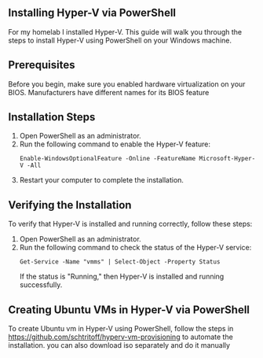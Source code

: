 ## Installing Hyper-V via PowerShell

For my homelab I installed Hyper-V.  This guide will walk you through the steps to install Hyper-V using PowerShell on your Windows machine.

## Prerequisites
Before you begin, make sure you enabled hardware virtualization on your BIOS. Manufacturers have different names for its BIOS feature

## Installation Steps
1. Open PowerShell as an administrator.
2. Run the following command to enable the Hyper-V feature:
    ```
    Enable-WindowsOptionalFeature -Online -FeatureName Microsoft-Hyper-V -All
    ```
3. Restart your computer to complete the installation.

## Verifying the Installation
To verify that Hyper-V is installed and running correctly, follow these steps:
1. Open PowerShell as an administrator.
2. Run the following command to check the status of the Hyper-V service:
    ```
    Get-Service -Name "vmms" | Select-Object -Property Status
    ```
    If the status is "Running," then Hyper-V is installed and running successfully.

## Creating Ubuntu VMs in Hyper-V via PowerShell

To create Ubuntu vm in Hyper-V using PowerShell, follow the steps in https://github.com/schtritoff/hyperv-vm-provisioning to automate the installation.  you can also download iso separately and do it manually

